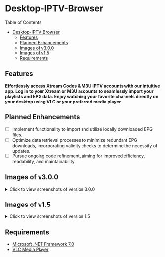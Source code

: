 # Desktop-IPTV-Browser

Table of Contents

- [Desktop-IPTV-Browser](#desktop-iptv-browser)
  - [Features](#features)
  - [Planned Enhancements](#planned-enhancements)
  - [Images of v3.0.0](#images-of-v300)
  - [Images of v1.5](#images-of-v15)
  - [Requirements](#requirements)

## Features

**Effortlessly access Xtream Codes & M3U IPTV accounts with our intuitive app. Log in to your Xtream or M3U accounts to seamlessly import your playlists and EPG data. Enjoy watching your favorite channels directly on your desktop using VLC or your preferred media player.**

## Planned Enhancements

- [ ] Implement functionality to import and utilize locally downloaded EPG files.
- [ ] Optimize data retrieval processes to minimize redundant EPG downloads, incorporating validity checks to determine the necessity of updates.
- [ ] Pursue ongoing code refinement, aiming for improved efficiency, readability, and maintainability.

## Images of v3.0.0

<details>
  <summary>Click to view screenshots of version 3.0.0</summary>
  <p>Login Window</p>
  <img src="https://github.com/primetime43/Desktop-IPTV-Browser/assets/12754111/c5c2fe70-b88c-4ec5-83de-515ef3376908" alt="Login Window">
  <p>Category Window</p>
  <img src="https://github.com/primetime43/Desktop-IPTV-Browser/assets/12754111/ad901c0f-0bde-44e5-88a8-2649aaf98b0c" alt="Category Window">
  <p>Universal Search Window</p>
  <img src="https://github.com/primetime43/Desktop-IPTV-Browser/assets/12754111/23e434e2-b9c1-4d72-8f2f-79cc08ec62f1" alt="Universal Search Window">
  <p>Loaded Category Channel Window</p>
  <img src="https://github.com/primetime43/Desktop-IPTV-Browser/assets/12754111/2348e214-4729-4029-a27a-fdbb94771d7f" alt="Loaded Category Channel Window">
  <p>Search in the Loaded Category Channel Window</p>
  <img src="https://github.com/primetime43/Desktop-IPTV-Browser/assets/12754111/3dfa352d-ec38-49a1-8e2a-c424504b503d" alt="Search in the Loaded Category Channel Window">
  <p>Selected Channel Window</p>
  <img src="https://github.com/primetime43/Desktop-IPTV-Browser/assets/12754111/418ba143-6bff-446c-a4ca-3a69363517a1" alt="Selected Channel Window">
</details>

## Images of v1.5

<details>
  <summary>Click to view screenshots of version 1.5</summary>
  <img src="https://user-images.githubusercontent.com/12754111/200154545-0e8f9457-a655-4325-bb3b-14f8ffa24ae9.png" alt="v1.5 Image 1">
  <img src="https://user-images.githubusercontent.com/12754111/200154650-f464ea2e-59c2-4a49-b68a-e907d2033f9d.png" alt="v1.5 Image 2">
  <img src="https://user-images.githubusercontent.com/12754111/200154657-d54d5bb3-176d-40fc-8510-2ab884f2bd76.png" alt="v1.5 Image 3">
  <img src="https://user-images.githubusercontent.com/12754111/200154706-7009263f-cb18-47be-8b3c-2a33cbf36930.png" alt="v1.5 Image 4">
</details>

## Requirements

- [Microsoft .NET Framework 7.0](https://dotnet.microsoft.com/en-us/download/dotnet/7.0)
- [VLC Media Player](https://www.videolan.org/vlc/)
